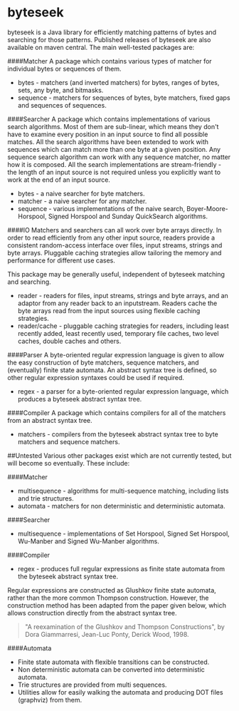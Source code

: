 # byteseek
byteseek is a Java library for efficiently matching patterns of bytes and searching for those patterns.  Published releases of byteseek are also available on maven central.  The main well-tested packages are:

####Matcher
A package which contains various types of matcher for individual bytes or sequences of them.
* bytes - matchers (and inverted matchers) for bytes, ranges of bytes, sets, any byte, and bitmasks.
* sequence - matchers for sequences of bytes, byte matchers, fixed gaps and sequences of sequences.  

####Searcher
A package which contains implementations of various search algorithms.  Most of them are sub-linear, which means they don't have to examine every position in an input source to find all possible matches.  All the search algorithms have been extended to work with sequences which can match more than one byte at a given position.  Any sequence search algorithm can work with any sequence matcher, no matter how it is composed.  All the search implementations are stream-friendly - the length of an input source is not required unless you explicitly want to work at the end of an input source.  

* bytes - a naive searcher for byte matchers.
* matcher - a naive searcher for any matcher.
* sequence - various implementations of the naive search, Boyer-Moore-Horspool, Signed Horspool and Sunday QuickSearch algorithms.

####IO
Matchers and searchers can all work over byte arrays directly.  In order to read efficiently from any other input source,
readers provide a consistent random-access interface over files, input streams, strings and byte arrays.  Pluggable caching strategies allow tailoring the memory and performance for different use cases.

This package may be generally useful, independent of byteseek matching and searching.

* reader - readers for files, input streams, strings and byte arrays, and an adaptor from any reader back to an inputstream.  Readers cache the byte arrays read from the input sources using flexible caching strategies.
* reader/cache - pluggable caching strategies for readers, including least recently added, least recently used, temporary file caches, two level caches, double caches and others.

####Parser
A byte-oriented regular expression language is given to allow the easy construction of byte matchers, sequence matchers, and (eventually) finite state automata.  An abstract syntax tree is defined, so other regular expression syntaxes could be used if required.
* regex - a parser for a byte-oriented regular expression language, which produces a byteseek abstract syntax tree.

####Compiler
A package which contains compilers for all of the matchers from an abstract syntax tree.
* matchers - compilers from the byteseek abstract syntax tree to byte matchers and sequence matchers.

##Untested
Various other packages exist which are not currently tested, but will become so eventually.  These include:

####Matcher
* multisequence - algorithms for multi-sequence matching, including lists and trie structures.
* automata - matchers for non deterministic and deterministic automata.

####Searcher
* multisequence - implementations of Set Horspool, Signed Set Horspool, Wu-Manber and Signed Wu-Manber algorithms.

####Compiler
* regex - produces full regular expressions as finite state automata from the byteseek abstract syntax tree.

Regular expressions are constructed as Glushkov finite state automata, rather than the more common Thompson construction.  However, the construction method has been adapted from the paper given below, which allows construction directly from the abstract syntax tree.

> "A reexamination of the Glushkov and Thompson Constructions", by Dora Giammarresi, Jean-Luc Ponty, Derick Wood, 1998.


####Automata
* Finite state automata with flexible transitions can be constructed. 
* Non deterministic automata can be converted into deterministic automata.
* Trie structures are provided from multi sequences. 
* Utilities allow for easily walking the automata and producing DOT files (graphviz) from them.

